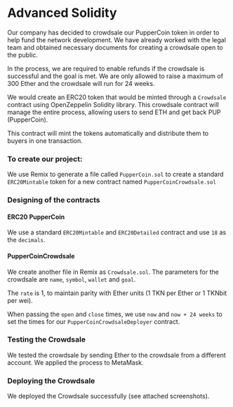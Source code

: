 # Advanced Solidity

Our company has decided to crowdsale our PupperCoin token in order to help fund the network development. We have already worked with the legal team and obtained necessary documents for creating a crowdsale open to the public.

In the process, we are required to enable refunds if the crowdsale is successful and the goal is met. We are only allowed to raise a maximum of 300 Ether and the crowdsale will run for 24 weeks.

We would create an ERC20 token that would be minted through a `Crowdsale` contract using OpenZeppelin Solidity library. This crowdsale contract will manage the entire process, allowing users to send ETH and get back PUP (PupperCoin).

This contract will mint the tokens automatically and distribute them to buyers in one transaction.


### To create our project:

We use Remix to generate a file called `PupperCoin.sol` to create a standard `ERC20Mintable` token for a new contract named `PupperCoinCrowdsale.sol`


### Designing of the contracts

#### ERC20 PupperCoin

We use a standard `ERC20Mintable` and `ERC20Detailed` contract and use `18` as the `decimals`.


#### PupperCoinCrowdsale

We create another file in Remix as `Crowdsale.sol`. The parameters for the crowdsale are `name`, `symbol`, `wallet` and `goal`.

The `rate` is 1, to maintain parity with Ether units (1 TKN per Ether or 1 TKNbit per wei).

When passing the `open` and `close` times, we use `now` and `now + 24 weeks` to set the times for our `PupperCoinCrowdsaleDeployer` contract.


### Testing the Crowdsale

We tested the crowdsale by sending Ether to the crowdsale from a different account. We applied the process to MetaMask.


### Deploying the Crowdsale

We deployed the Crowdsale successfully (see attached screenshots).